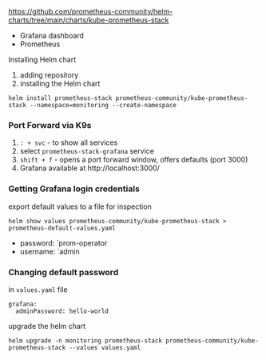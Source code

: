 https://github.com/prometheus-community/helm-charts/tree/main/charts/kube-prometheus-stack

- Grafana dashboard
- Prometheus


Installing Helm chart

1. adding repository
2. installing the Helm chart

```
helm install prometheus-stack prometheus-community/kube-prometheus-stack --namespace=monitoring --create-namespace
```

### Port Forward via K9s

1. `: + svc` -  to show all services
2. select `prometheus-stack-grafana` service
3. `shift + f` - opens a port forward window, offers defaults (port 3000)
4. Grafana available at http://localhost:3000/

### Getting Grafana login credentials


export default values to a file for inspection

`helm show values prometheus-community/kube-prometheus-stack > prometheus-default-values.yaml`

- password: `prom-operator
- username: `admin
### Changing default password

in `values.yaml` file

```
grafana:
  adminPassword: hello-world
```

upgrade the helm chart

```
helm upgrade -n monitoring prometheus-stack prometheus-community/kube-prometheus-stack --values values.yaml
```